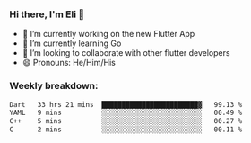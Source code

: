 ### Hi there, I'm Eli 👋
- 🔭 I’m currently working on the new Flutter App
- 🌱 I’m currently learning Go
- 🦄 I’m looking to collaborate with other flutter developers
- 😄 Pronouns: He/Him/His

### Weekly breakdown:
<!--START_SECTION:waka-->

```txt
Dart   33 hrs 21 mins  ████████████████████████▓   99.13 %
YAML   9 mins          ░░░░░░░░░░░░░░░░░░░░░░░░░   00.49 %
C++    5 mins          ░░░░░░░░░░░░░░░░░░░░░░░░░   00.27 %
C      2 mins          ░░░░░░░░░░░░░░░░░░░░░░░░░   00.11 %
```

<!--END_SECTION:waka-->
